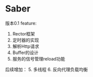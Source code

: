 # Saber

版本0.1
feature:
1. Rector框架
2. 定时器的实现
3. 解析Http请求
4. Buffer的设计
5. 服务的信号管理reload功能

后续增加：
5. 多线程
6. 反向代理负载均衡
